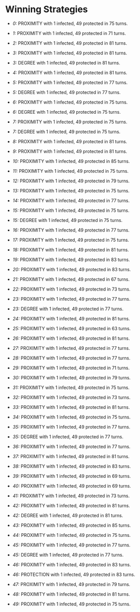 # Winning Strategies

* _0:_ PROXIMITY with 1 infected, 49 protected in 75 turns.


* _1:_ PROXIMITY with 1 infected, 49 protected in 71 turns.


* _2:_ PROXIMITY with 1 infected, 49 protected in 81 turns.


* _3:_ PROXIMITY with 1 infected, 49 protected in 81 turns.


* _3:_ DEGREE with 1 infected, 49 protected in 81 turns.


* _4:_ PROXIMITY with 1 infected, 49 protected in 81 turns.


* _5:_ PROXIMITY with 1 infected, 49 protected in 77 turns.


* _5:_ DEGREE with 1 infected, 49 protected in 77 turns.


* _6:_ PROXIMITY with 1 infected, 49 protected in 75 turns.


* _6:_ DEGREE with 1 infected, 49 protected in 75 turns.


* _7:_ PROXIMITY with 1 infected, 49 protected in 75 turns.


* _7:_ DEGREE with 1 infected, 49 protected in 75 turns.


* _8:_ PROXIMITY with 1 infected, 49 protected in 81 turns.


* _9:_ PROXIMITY with 1 infected, 49 protected in 81 turns.


* _10:_ PROXIMITY with 1 infected, 49 protected in 85 turns.


* _11:_ PROXIMITY with 1 infected, 49 protected in 75 turns.


* _12:_ PROXIMITY with 1 infected, 49 protected in 79 turns.


* _13:_ PROXIMITY with 1 infected, 49 protected in 75 turns.


* _14:_ PROXIMITY with 1 infected, 49 protected in 77 turns.


* _15:_ PROXIMITY with 1 infected, 49 protected in 75 turns.


* _15:_ DEGREE with 1 infected, 49 protected in 75 turns.


* _16:_ PROXIMITY with 1 infected, 49 protected in 77 turns.


* _17:_ PROXIMITY with 1 infected, 49 protected in 75 turns.


* _18:_ PROXIMITY with 1 infected, 49 protected in 81 turns.


* _19:_ PROXIMITY with 1 infected, 49 protected in 83 turns.


* _20:_ PROXIMITY with 1 infected, 49 protected in 83 turns.


* _21:_ PROXIMITY with 1 infected, 49 protected in 67 turns.


* _22:_ PROXIMITY with 1 infected, 49 protected in 73 turns.


* _23:_ PROXIMITY with 1 infected, 49 protected in 77 turns.


* _23:_ DEGREE with 1 infected, 49 protected in 77 turns.


* _24:_ PROXIMITY with 1 infected, 49 protected in 81 turns.


* _25:_ PROXIMITY with 1 infected, 49 protected in 63 turns.


* _26:_ PROXIMITY with 1 infected, 49 protected in 81 turns.


* _27:_ PROXIMITY with 1 infected, 49 protected in 77 turns.


* _28:_ PROXIMITY with 1 infected, 49 protected in 77 turns.


* _29:_ PROXIMITY with 1 infected, 49 protected in 71 turns.


* _30:_ PROXIMITY with 1 infected, 49 protected in 79 turns.


* _31:_ PROXIMITY with 1 infected, 49 protected in 75 turns.


* _32:_ PROXIMITY with 1 infected, 49 protected in 73 turns.


* _33:_ PROXIMITY with 1 infected, 49 protected in 81 turns.


* _34:_ PROXIMITY with 1 infected, 49 protected in 75 turns.


* _35:_ PROXIMITY with 1 infected, 49 protected in 77 turns.


* _35:_ DEGREE with 1 infected, 49 protected in 77 turns.


* _36:_ PROXIMITY with 1 infected, 49 protected in 77 turns.


* _37:_ PROXIMITY with 1 infected, 49 protected in 81 turns.


* _38:_ PROXIMITY with 1 infected, 49 protected in 83 turns.


* _39:_ PROXIMITY with 1 infected, 49 protected in 69 turns.


* _40:_ PROXIMITY with 1 infected, 49 protected in 69 turns.


* _41:_ PROXIMITY with 1 infected, 49 protected in 73 turns.


* _42:_ PROXIMITY with 1 infected, 49 protected in 81 turns.


* _42:_ DEGREE with 1 infected, 49 protected in 81 turns.


* _43:_ PROXIMITY with 1 infected, 49 protected in 85 turns.


* _44:_ PROXIMITY with 1 infected, 49 protected in 75 turns.


* _45:_ PROXIMITY with 1 infected, 49 protected in 77 turns.


* _45:_ DEGREE with 1 infected, 49 protected in 77 turns.


* _46:_ PROXIMITY with 1 infected, 49 protected in 83 turns.


* _46:_ PROTECTION with 1 infected, 49 protected in 83 turns.


* _47:_ PROXIMITY with 1 infected, 49 protected in 79 turns.


* _48:_ PROXIMITY with 1 infected, 49 protected in 81 turns.


* _49:_ PROXIMITY with 1 infected, 49 protected in 75 turns.


